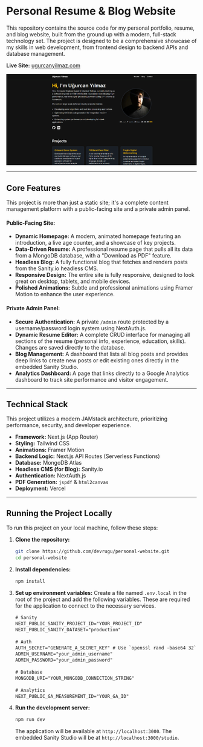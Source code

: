 # Personal Resume & Blog Website

This repository contains the source code for my personal portfolio, resume, and blog website, built from the ground up with a modern, full-stack technology set. The project is designed to be a comprehensive showcase of my skills in web development, from frontend design to backend APIs and database management.

**Live Site:** [ugurcanyilmaz.com](https://portfolio-devrugus-projects.vercel.app/)  <!-- Replace with your actual domain when it's live -->

![Homepage Screenshot](./public/screenshot-homepage.png) <!-- We will add this screenshot in the next step -->

---

## Core Features

This project is more than just a static site; it's a complete content management platform with a public-facing site and a private admin panel.

#### **Public-Facing Site:**
*   **Dynamic Homepage:** A modern, animated homepage featuring an introduction, a live age counter, and a showcase of key projects.
*   **Data-Driven Resume:** A professional resume page that pulls all its data from a MongoDB database, with a "Download as PDF" feature.
*   **Headless Blog:** A fully functional blog that fetches and renders posts from the Sanity.io headless CMS.
*   **Responsive Design:** The entire site is fully responsive, designed to look great on desktop, tablets, and mobile devices.
*   **Polished Animations:** Subtle and professional animations using Framer Motion to enhance the user experience.

#### **Private Admin Panel:**
*   **Secure Authentication:** A private `/admin` route protected by a username/password login system using NextAuth.js.
*   **Dynamic Resume Editor:** A complete CRUD interface for managing all sections of the resume (personal info, experience, education, skills). Changes are saved directly to the database.
*   **Blog Management:** A dashboard that lists all blog posts and provides deep links to create new posts or edit existing ones directly in the embedded Sanity Studio.
*   **Analytics Dashboard:** A page that links directly to a Google Analytics dashboard to track site performance and visitor engagement.

---

## Technical Stack

This project utilizes a modern JAMstack architecture, prioritizing performance, security, and developer experience.

*   **Framework:** Next.js (App Router)
*   **Styling:** Tailwind CSS
*   **Animations:** Framer Motion
*   **Backend Logic:** Next.js API Routes (Serverless Functions)
*   **Database:** MongoDB Atlas
*   **Headless CMS (for Blog):** Sanity.io
*   **Authentication:** NextAuth.js
*   **PDF Generation:** `jspdf` & `html2canvas`
*   **Deployment:** Vercel

---

## Running the Project Locally

To run this project on your local machine, follow these steps:

1.  **Clone the repository:**
    ```bash
    git clone https://github.com/devrugu/personal-website.git
    cd personal-website
    ```

2.  **Install dependencies:**
    ```bash
    npm install
    ```

3.  **Set up environment variables:**
    Create a file named `.env.local` in the root of the project and add the following variables. These are required for the application to connect to the necessary services.
    ```env
    # Sanity
    NEXT_PUBLIC_SANITY_PROJECT_ID="YOUR_PROJECT_ID"
    NEXT_PUBLIC_SANITY_DATASET="production"

    # Auth
    AUTH_SECRET="GENERATE_A_SECRET_KEY" # Use `openssl rand -base64 32`
    ADMIN_USERNAME="your_admin_username"
    ADMIN_PASSWORD="your_admin_password"

    # Database
    MONGODB_URI="YOUR_MONGODB_CONNECTION_STRING"

    # Analytics
    NEXT_PUBLIC_GA_MEASUREMENT_ID="YOUR_GA_ID"
    ```

4.  **Run the development server:**
    ```bash
    npm run dev
    ```
    The application will be available at `http://localhost:3000`. The embedded Sanity Studio will be at `http://localhost:3000/studio`.